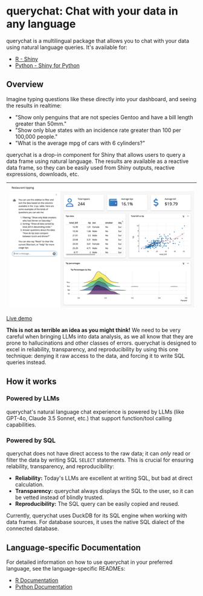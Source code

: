 # querychat: Chat with your data in any language

querychat is a multilingual package that allows you to chat with your data using natural language queries. It's available for:

- [R - Shiny](pkg-r/README.md)
- [Python - Shiny for Python](pkg-py/README.md)

## Overview

Imagine typing questions like these directly into your dashboard, and seeing the results in realtime:

* "Show only penguins that are not species Gentoo and have a bill length greater than 50mm."
* "Show only blue states with an incidence rate greater than 100 per 100,000 people."
* "What is the average mpg of cars with 6 cylinders?"

querychat is a drop-in component for Shiny that allows users to query a data frame using natural language. The results are available as a reactive data frame, so they can be easily used from Shiny outputs, reactive expressions, downloads, etc.

| ![Animation of a dashboard being filtered by a chatbot in the sidebar](animation.gif) |
|-|

[Live demo](https://jcheng.shinyapps.io/sidebot/)

**This is not as terrible an idea as you might think!** We need to be very careful when bringing LLMs into data analysis, as we all know that they are prone to hallucinations and other classes of errors. querychat is designed to excel in reliability, transparency, and reproducibility by using this one technique: denying it raw access to the data, and forcing it to write SQL queries instead.

## How it works

### Powered by LLMs

querychat's natural language chat experience is powered by LLMs (like GPT-4o, Claude 3.5 Sonnet, etc.) that support function/tool calling capabilities.

### Powered by SQL

querychat does not have direct access to the raw data; it can _only_ read or filter the data by writing SQL `SELECT` statements. This is crucial for ensuring relability, transparency, and reproducibility:

- **Reliability:** Today's LLMs are excellent at writing SQL, but bad at direct calculation.
- **Transparency:** querychat always displays the SQL to the user, so it can be vetted instead of blindly trusted.
- **Reproducibility:** The SQL query can be easily copied and reused.

Currently, querychat uses DuckDB for its SQL engine when working with data frames. For database sources, it uses the native SQL dialect of the connected database.

## Language-specific Documentation

For detailed information on how to use querychat in your preferred language, see the language-specific READMEs:

- [R Documentation](pkg-r/README.md)
- [Python Documentation](pkg-py/README.md)
